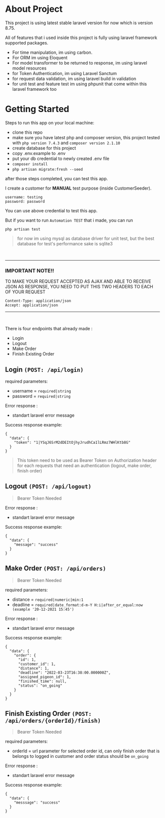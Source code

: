# About Project
This project is using latest stable laravel version for now which is version 8.75.

All of features that i used inside this project is fully using laravel framework supported packages.
* For time manipulation, im using carbon.
* For ORM im using Eloquent
* For model transformer to be returned to response, im using laravel model resources
* for Token Authentication, im using Laravel Sanctum
* for request data validation, im using laravel build in validation
* for unit test and feature test im using phpunit that come within this laravel framework too

# Getting Started
Steps to run this app on your local machine:
* clone this repo
* make sure you have latest php and composer version, this project tested with `php version 7.4.3` and `composer version 2.1.10`
* create database for this project
* copy .env.example to .env
* put your db credential to newly created .env file
* `composer install`
* `php artisan migrate:fresh --seed`

after those steps completed, you can test this app.

I create a customer for <b>MANUAL</b> test purpose (inside CustomerSeeder).

```
username: testing
password: password
```

You can use above credential to test this app.

But if you want to run `Automation TEST` that i made, you can run
```
php artisan test
```
> for now im using mysql as database driver for unit test, but the best database for test's performance sake is sqlite3

<br>

___
### <b>IMPORTANT NOTE!!</b>
TO MAKE YOUR REQUEST ACCEPTED AS AJAX AND ABLE TO RECEIVE JSON AS RESPONSE, YOU NEED TO PUT THIS TWO HEADERS TO EACH OF YOUR REQUEST
```
Content-Type: application/json
Accept: application/json
```
___

<br>

There is four endpoints that already made :
* Login
* Logout
* Make Order
* Finish Existing Order

## Login ``(POST: /api/login)``
required parameters:
* username = `required|string`
* password = `required|string`

Error response :
* standart laravel error message

Success response example:
```
{
  "data": {
    "token": "1|YSqJ6SrM2dDEItOjhyJrudhCa1lLRmz7WHlKtb8G"
  }
}
```

> This token need to be used as Bearer Token on Authorization header for each requests that need an authentication (logout, make order, finish order)

## Logout ``(POST: /api/logout)``
> Bearer Token Needed

Error response :
* standart laravel error message

Success response example:
```
{
  "data": {
    "message": "success"
  }
}
```

## Make Order ``(POST: /api/orders)``
> Bearer Token Needed

required parameters:
* distance = `required|numeric|min:1`
* deadline = `required|date_format:d-m-Y H:i|after_or_equal:now (example '20-12-2021 15:45')`

Error response :
* standart laravel error message

Success response example:
```
{
  "data": {
    "order": {
      "id": 1,
      "customer_id": 1,
      "distance": 1,
      "deadline": "2022-03-23T16:38:00.000000Z",
      "assigned_pigeon_id": 1,
      "finished_time": null,
      "status": "on_going"
    }
  }
}
```

## Finish Existing Order ``(POST: /api/orders/{orderId}/finish)``
> Bearer Token Needed

required parameters:
* orderId = url parameter for selected order id, can only finish order that is belongs to logged in customer and order status should be `on_going`

Error response :
* standart laravel error message

Success response example:
```
{
  "data": {
    "messsage": "success"
  }
}
```
